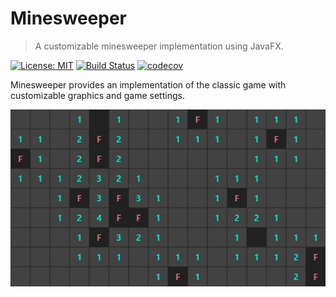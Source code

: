 # Minesweeper 

> A customizable minesweeper implementation using JavaFX.

[![License: MIT](https://img.shields.io/badge/License-MIT-yellow.svg)](https://opensource.org/licenses/MIT) [![Build Status](https://travis-ci.com/DerYeger/minesweeper.svg?token=juB9bV6tFyoA5v7Hx1o4&branch=master)](https://travis-ci.com/DerYeger/minesweeper) [![codecov](https://codecov.io/gh/DerYeger/minesweeper/branch/master/graph/badge.svg)](https://codecov.io/gh/DerYeger/minesweeper)

Minesweeper provides an implementation of the classic game with customizable graphics and game settings.

![](pictures/minesweeper.png)
